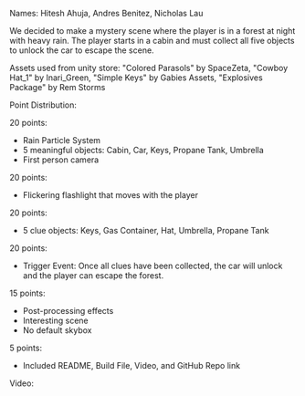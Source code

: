 Names: Hitesh Ahuja, Andres Benitez, Nicholas Lau

We decided to make a mystery scene where the player is in a forest at night with heavy rain. The player starts in a 
cabin and must collect all five objects to unlock the car to escape the scene.

Assets used from unity store: "Colored Parasols" by SpaceZeta, "Cowboy Hat_1" by Inari_Green, 
"Simple Keys" by Gabies Assets, "Explosives Package" by Rem Storms

Point Distribution:

20 points: 
  - Rain Particle System
  - 5 meaningful objects: Cabin, Car, Keys, Propane Tank, Umbrella
  - First person camera

20 points:
  - Flickering flashlight that moves with the player

20 points:
  - 5 clue objects: Keys, Gas Container, Hat, Umbrella, Propane Tank
  
20 points:
  - Trigger Event: Once all clues have been collected, the car will unlock and the player can escape the forest.
  
15 points:
  - Post-processing effects
  - Interesting scene
  - No default skybox

5 points:
  - Included README, Build File, Video, and GitHub Repo link
  
Video: 
